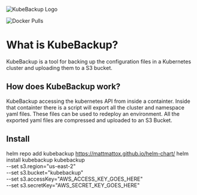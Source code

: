 ![KubeBackup Logo](https://github.com/mattmattox/kubebackup/raw/master/assets/kubebackup-logo.png)

![Docker Pulls](https://img.shields.io/docker/pulls/cube8021/kubebackup.svg)

# What is KubeBackup?
KubeBackup is a tool for backing up the configuration files in a Kubernetes cluster and uploading them to a S3 bucket.

## How does KubeBackup work?
KubeBackup accessing the kubernetes API from inside a containter. Inside that containter there is a script will export all the cluster and namespace yaml files. These files can be used to redeploy an environment. All the exported yaml files are compressed and uploaded to an S3 Bucket.

## Install
helm repo add kubebackup https://mattmattox.github.io/helm-chart/
helm install kubebackup kubebackup \
--set s3.region="us-east-2" \
--set s3.bucket="kubebackup" \
--set s3.accessKey="AWS_ACCESS_KEY_GOES_HERE" \
--set s3.secretKey="AWS_SECRET_KEY_GOES_HERE"

